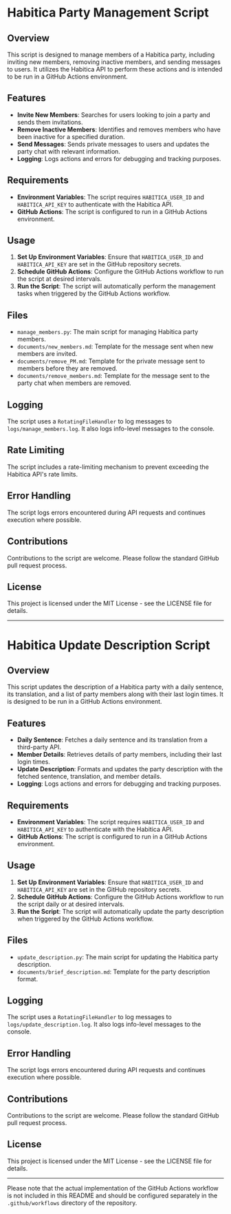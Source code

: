 # Habitica Party Management Script

## Overview

This script is designed to manage members of a Habitica party, including inviting new members, removing inactive members, and sending messages to users. It utilizes the Habitica API to perform these actions and is intended to be run in a GitHub Actions environment.

## Features

- **Invite New Members**: Searches for users looking to join a party and sends them invitations.
- **Remove Inactive Members**: Identifies and removes members who have been inactive for a specified duration.
- **Send Messages**: Sends private messages to users and updates the party chat with relevant information.
- **Logging**: Logs actions and errors for debugging and tracking purposes.

## Requirements

- **Environment Variables**: The script requires `HABITICA_USER_ID` and `HABITICA_API_KEY` to authenticate with the Habitica API.
- **GitHub Actions**: The script is configured to run in a GitHub Actions environment.

## Usage

1. **Set Up Environment Variables**: Ensure that `HABITICA_USER_ID` and `HABITICA_API_KEY` are set in the GitHub repository secrets.
2. **Schedule GitHub Actions**: Configure the GitHub Actions workflow to run the script at desired intervals.
3. **Run the Script**: The script will automatically perform the management tasks when triggered by the GitHub Actions workflow.

## Files

- `manage_members.py`: The main script for managing Habitica party members.
- `documents/new_members.md`: Template for the message sent when new members are invited.
- `documents/remove_PM.md`: Template for the private message sent to members before they are removed.
- `documents/remove_members.md`: Template for the message sent to the party chat when members are removed.

## Logging

The script uses a `RotatingFileHandler` to log messages to `logs/manage_members.log`. It also logs info-level messages to the console.

## Rate Limiting

The script includes a rate-limiting mechanism to prevent exceeding the Habitica API's rate limits.

## Error Handling

The script logs errors encountered during API requests and continues execution where possible.

## Contributions

Contributions to the script are welcome. Please follow the standard GitHub pull request process.

## License

This project is licensed under the MIT License - see the LICENSE file for details.

---

# Habitica Update Description Script

## Overview

This script updates the description of a Habitica party with a daily sentence, its translation, and a list of party members along with their last login times. It is designed to be run in a GitHub Actions environment.

## Features

- **Daily Sentence**: Fetches a daily sentence and its translation from a third-party API.
- **Member Details**: Retrieves details of party members, including their last login times.
- **Update Description**: Formats and updates the party description with the fetched sentence, translation, and member details.
- **Logging**: Logs actions and errors for debugging and tracking purposes.

## Requirements

- **Environment Variables**: The script requires `HABITICA_USER_ID` and `HABITICA_API_KEY` to authenticate with the Habitica API.
- **GitHub Actions**: The script is configured to run in a GitHub Actions environment.

## Usage

1. **Set Up Environment Variables**: Ensure that `HABITICA_USER_ID` and `HABITICA_API_KEY` are set in the GitHub repository secrets.
2. **Schedule GitHub Actions**: Configure the GitHub Actions workflow to run the script daily or at desired intervals.
3. **Run the Script**: The script will automatically update the party description when triggered by the GitHub Actions workflow.

## Files

- `update_description.py`: The main script for updating the Habitica party description.
- `documents/brief_description.md`: Template for the party description format.

## Logging

The script uses a `RotatingFileHandler` to log messages to `logs/update_description.log`. It also logs info-level messages to the console.

## Error Handling

The script logs errors encountered during API requests and continues execution where possible.

## Contributions

Contributions to the script are welcome. Please follow the standard GitHub pull request process.

## License

This project is licensed under the MIT License - see the LICENSE file for details.

---

Please note that the actual implementation of the GitHub Actions workflow is not included in this README and should be configured separately in the `.github/workflows` directory of the repository.
